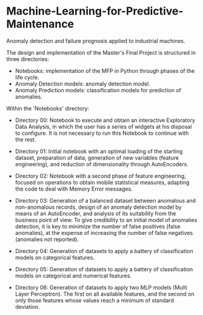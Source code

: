 # Machine-Learning-for-Predictive-Maintenance
Anomaly detection and failure prognosis applied to industrial machines.

The design and implementation of the Master's Final Project is structured in three directories:

- Notebooks: implementation of the MFP in Python through phases of the life cycle.
- Anomaly Detection models: anomaly detection model.
- Anomaly Prediction models: classification models for prediction of anomalies.


Within the 'Notebooks' directory:

- Directory 00: Notebook to execute and obtain an interactive Exploratory Data Analysis, in which the user has a series of widgets at his disposal to configure. It is not necessary to run this Notebook to continue with the rest.

- Directory 01: Initial notebook with an optimal loading of the starting dataset, preparation of data, generation of new variables (feature engineering), and reduction of dimensionality through AutoEncoders.

- Directory 02: Notebook with a second phase of feature engineering, focused on operations to obtain mobile statistical measures, adapting the code to deal with Memory Error messages.

- Directory 03: Generation of a balanced dataset between anomalous and non-anomalous records, design of an anomaly detection model by means of an AutoEncoder, and analysis of its suitability from the business point of view. To give credibility to an initial model of anomalies detection, it is key to minimize the number of false positives (false anomalies), at the expense of increasing the number of false negatives (anomalies not reported).

- Directory 04: Generation of datasets to apply a battery of classification models on categorical features.

- Directory 05: Generation of datasets to apply a battery of classification models on categorical and numerical features.

- Directory 06: Generation of datasets to apply two MLP models (Multi Layer Perceptron). The first on all available features, and the second on only those features whose values ​​reach a minimum of standard deviation.
